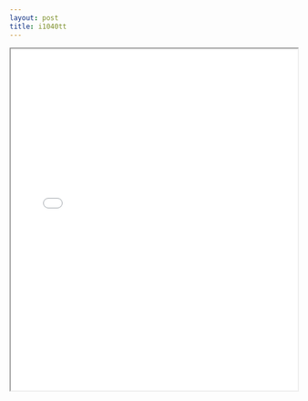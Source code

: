 ```yaml
---
layout: post
title: i1040tt
---
```


<div class="pdf-container">
<iframe src="/ea/assets/pdfs/misc/i1040tt.pdf" height="600" width="100%" allowFullScreen="true"></iframe>
</div>


